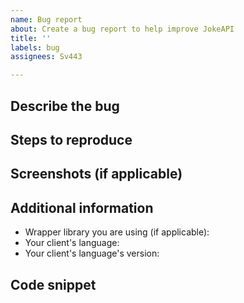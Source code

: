 ```yaml
---
name: Bug report
about: Create a bug report to help improve JokeAPI
title: ''
labels: bug
assignees: Sv443

---
```


## Describe the bug
<!-- A clear and concise description of what the bug is and what you expected to happen instead. -->

## Steps to reproduce
<!-- Steps to reproduce the unwanted behavior, e.g.: -->
<!--
1. Go to '...'
2. Click on '....'
3. Scroll down to '....'
4. See error
-->

## Screenshots (if applicable)
<!-- If applicable and possible, add screenshots to help explain your problem. -->

## Additional information
- Wrapper library you are using (if applicable): <!-- e.g. https://github.com/SomePerson/JokeAPI-Brainfuck-Wrapper -->
- Your client's language: <!-- e.g. Node.js, Java, ... -->
- Your client's language's version: <!-- e.g. Node.js v21.0.0 -->

## Code snippet
<!-- If this bug is caused by a piece of code, send the code right here and mark the line where it is caused. -->
<!-- Please use a markdown code block like shown in the example below. -->
<!-- We won't know all languages under the sun, but we can try our best to understand other languages. -->
<!-- Example:
```cs
// (C# code)
Console.WriteLine("Hello World!);
```
Error is on line 2.
-->
